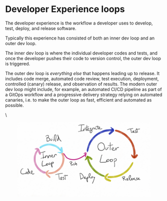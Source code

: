 # Developer Experience loops

The developer experience is the workflow a developer uses to develop, test, deploy, and release software.

Typically this experience has consisted of both an inner dev loop and an outer dev loop.&#x20;

The inner dev loop is where the individual developer codes and tests, and once the developer pushes their code to version control, the outer dev loop is triggered.

The outer dev loop is _everything else_ that happens leading up to release. It includes code merge, automated code review, test execution, deployment, controlled (canary) release, and observation of results. The modern outer dev loop might include, for example, an automated CI/CD pipeline as part of a GitOps workflow and a progressive delivery strategy relying on automated canaries, i.e. to make the outer loop as fast, efficient and automated as possible.

\


<figure><img src="../.gitbook/assets/devloops.png" alt=""><figcaption></figcaption></figure>

### &#x20;
